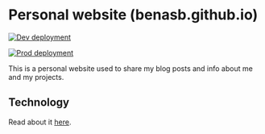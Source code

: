 # Personal website (benasb.github.io)

[![Dev deployment](https://github.com/BenasB/benasb.github.io/actions/workflows/dev.yml/badge.svg?branch=dev)](https://github.com/BenasB/benasb.github.io/actions/workflows/dev.yml)

[![Prod deployment](https://github.com/BenasB/benasb.github.io/actions/workflows/prod.yml/badge.svg?branch=main)](https://github.com/BenasB/benasb.github.io/actions/workflows/prod.yml)

This is a personal website used to share my blog posts and info about me and my projects.

## Technology

Read about it [here](https://benasb.github.io/software/creating-a-blog-from-scratch#tech-stack).
